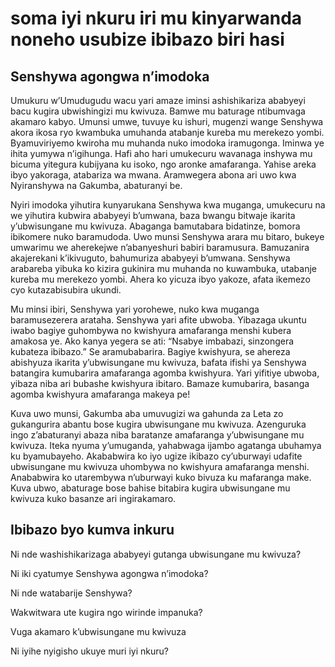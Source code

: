 
# soma iyi nkuru iri mu kinyarwanda noneho usubize ibibazo biri hasi 

## Senshywa agongwa n’imodoka

Umukuru w’Umudugudu wacu yari amaze iminsi ashishikariza ababyeyi bacu kugira
ubwishingizi mu kwivuza. Bamwe mu baturage ntibumvaga akamaro kabyo.
Umunsi umwe, tuvuye ku ishuri, mugenzi wange Senshywa akora ikosa ryo kwambuka
umuhanda atabanje kureba mu merekezo yombi. Byamuviriyemo kwiroha mu muhanda
nuko imodoka iramugonga. Iminwa ye ihita yumywa n’igihunga. Hafi aho hari
umukecuru wavanaga inshywa mu bicuma yitegura kubijyana ku isoko, ngo aronke
amafaranga. Yahise areka ibyo yakoraga, atabariza wa mwana. Aramwegera abona
ari uwo kwa Nyiranshywa na Gakumba, abaturanyi be.

Nyiri imodoka yihutira kunyarukana Senshywa kwa muganga, umukecuru na we
yihutira kubwira ababyeyi b’umwana, baza bwangu bitwaje ikarita y’ubwisungane mu
kwivuza. Abaganga bamutabara bidatinze, bomora ibikomere nuko baramudoda.
Uwo munsi Senshywa arara mu bitaro, bukeye umwarimu we aherekejwe n’abanyeshuri
babiri baramusura. Bamuzanira akajerekani k’ikivuguto, bahumuriza ababyeyi
b’umwana. Senshywa arabareba yibuka ko kizira gukinira mu muhanda no kuwambuka,
utabanje kureba mu merekezo yombi. Ahera ko yicuza ibyo yakoze, afata ikemezo cyo
kutazabisubira ukundi.



Mu minsi ibiri, Senshywa yari yorohewe, nuko kwa muganga baramusezerera
arataha. Senshywa yari afite ubwoba. Yibazaga ukuntu iwabo bagiye guhombywa no
kwishyura amafaranga menshi kubera amakosa ye. Ako kanya yegera se ati: “Nsabye
imbabazi, sinzongera kubateza ibibazo.” Se aramubabarira. Bagiye kwishyura, se
ahereza abishyuza ikarita y’ubwisungane mu kwivuza, bafata ifishi ya Senshywa
batangira kumubarira amafaranga agomba kwishyura. Yari yifitiye ubwoba, yibaza
niba ari bubashe kwishyura ibitaro. Bamaze kumubarira, basanga agomba kwishyura
amafaranga makeya pe!

Kuva uwo munsi, Gakumba aba umuvugizi wa gahunda za Leta zo gukangurira
abantu bose kugira ubwisungane mu kwivuza. Azenguruka ingo z’abaturanyi abaza
niba baratanze amafaranga y’ubwisungane mu kwivuza. Iteka nyuma y’umuganda,
yahabwaga ijambo agatanga ubuhamya ku byamubayeho. Akababwira ko iyo ugize
ikibazo cy’uburwayi udafite ubwisungane mu kwivuza uhombywa no kwishyura
amafaranga menshi. Anababwira ko utarembywa n’uburwayi kuko bivuza ku
mafaranga make. Kuva ubwo, abaturage bose bahise bitabira kugira ubwisungane mu
kwivuza kuko basanze ari ingirakamaro.


## Ibibazo byo kumva inkuru

Ni nde washishikarizaga ababyeyi gutanga ubwisungane mu kwivuza?

Ni iki cyatumye Senshywa agongwa n’imodoka?

Ni nde watabarije Senshywa?

Wakwitwara ute kugira ngo wirinde impanuka?

Vuga akamaro k’ubwisungane mu kwivuza

Ni iyihe nyigisho ukuye muri iyi nkuru?
